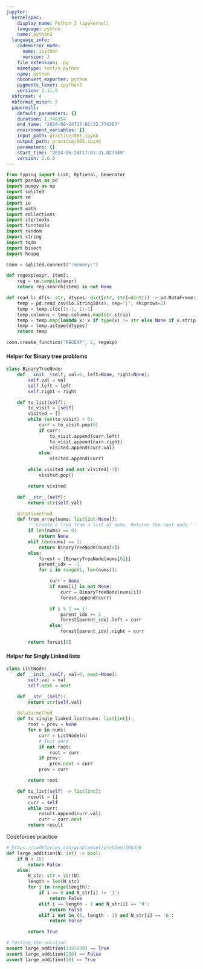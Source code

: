 ```yaml
---
jupyter:
  kernelspec:
    display_name: Python 3 (ipykernel)
    language: python
    name: python3
  language_info:
    codemirror_mode:
      name: ipython
      version: 3
    file_extension: .py
    mimetype: text/x-python
    name: python
    nbconvert_exporter: python
    pygments_lexer: ipython3
    version: 3.11.9
  nbformat: 4
  nbformat_minor: 5
  papermill:
    default_parameters: {}
    duration: 1.746354
    end_time: "2024-06-24T17:01:32.774303"
    environment_variables: {}
    input_path: practice/005.ipynb
    output_path: practice/005.ipynb
    parameters: {}
    start_time: "2024-06-24T17:01:31.027949"
    version: 2.6.0
---
```


<div id="fa51d761" class="cell code" execution_count="1"
execution="{&quot;iopub.execute_input&quot;:&quot;2024-06-24T17:01:32.187845Z&quot;,&quot;iopub.status.busy&quot;:&quot;2024-06-24T17:01:32.187545Z&quot;,&quot;iopub.status.idle&quot;:&quot;2024-06-24T17:01:32.521593Z&quot;,&quot;shell.execute_reply&quot;:&quot;2024-06-24T17:01:32.521114Z&quot;}"
papermill="{&quot;duration&quot;:0.338198,&quot;end_time&quot;:&quot;2024-06-24T17:01:32.522955&quot;,&quot;exception&quot;:false,&quot;start_time&quot;:&quot;2024-06-24T17:01:32.184757&quot;,&quot;status&quot;:&quot;completed&quot;}"
tags="[]">

``` python
from typing import List, Optional, Generator
import pandas as pd
import numpy as np
import sqlite3
import re
import io
import math
import collections
import itertools
import functools
import random
import string
import tqdm
import bisect
import heapq

conn = sqlite3.connect(":memory:")

def regexp(expr, item):
    reg = re.compile(expr)
    return reg.search(item) is not None

def read_lc_df(s: str, dtypes: dict[str, str]=dict()) -> pd.DataFrame:
    temp = pd.read_csv(io.StringIO(s), sep="|", skiprows=2)
    temp = temp.iloc[1:-1, 1:-1]
    temp.columns = temp.columns.map(str.strip)
    temp = temp.map(lambda x: x if type(x) != str else None if x.strip() == 'null' else x.strip())
    temp = temp.astype(dtypes)
    return temp

conn.create_function("REGEXP", 2, regexp)
```

</div>

<div id="db473660" class="cell markdown"
papermill="{&quot;duration&quot;:1.359e-3,&quot;end_time&quot;:&quot;2024-06-24T17:01:32.525833&quot;,&quot;exception&quot;:false,&quot;start_time&quot;:&quot;2024-06-24T17:01:32.524474&quot;,&quot;status&quot;:&quot;completed&quot;}"
tags="[]">

#### Helper for Binary tree problems

</div>

<div id="6e8896c0" class="cell code" execution_count="2"
execution="{&quot;iopub.execute_input&quot;:&quot;2024-06-24T17:01:32.528974Z&quot;,&quot;iopub.status.busy&quot;:&quot;2024-06-24T17:01:32.528748Z&quot;,&quot;iopub.status.idle&quot;:&quot;2024-06-24T17:01:32.535758Z&quot;,&quot;shell.execute_reply&quot;:&quot;2024-06-24T17:01:32.535282Z&quot;}"
lines_to_next_cell="1"
papermill="{&quot;duration&quot;:9.945e-3,&quot;end_time&quot;:&quot;2024-06-24T17:01:32.536858&quot;,&quot;exception&quot;:false,&quot;start_time&quot;:&quot;2024-06-24T17:01:32.526913&quot;,&quot;status&quot;:&quot;completed&quot;}"
tags="[]">

``` python
class BinaryTreeNode:
    def __init__(self, val=0, left=None, right=None):
        self.val = val
        self.left = left
        self.right = right

    def to_list(self):
        to_visit = [self]
        visited = []
        while len(to_visit) > 0:
            curr = to_visit.pop(0)
            if curr:
                to_visit.append(curr.left)
                to_visit.append(curr.right)
                visited.append(curr.val)
            else:
                visited.append(curr)

        while visited and not visited[-1]:
            visited.pop()

        return visited

    def __str__(self):
        return str(self.val)

    @staticmethod
    def from_array(nums: list[int|None]):
        '''Create a Tree from a list of nums. Returns the root node.'''
        if len(nums) == 0:
            return None
        elif len(nums) == 1:
            return BinaryTreeNode(nums[0])
        else:
            forest = [BinaryTreeNode(nums[0])]
            parent_idx = -1
            for i in range(1, len(nums)):

                curr = None
                if nums[i] is not None:
                    curr = BinaryTreeNode(nums[i])
                    forest.append(curr)

                if i % 2 == 1:
                    parent_idx += 1
                    forest[parent_idx].left = curr
                else:
                    forest[parent_idx].right = curr

        return forest[0]
```

</div>

<div id="de5b1765" class="cell markdown"
papermill="{&quot;duration&quot;:1.084e-3,&quot;end_time&quot;:&quot;2024-06-24T17:01:32.539053&quot;,&quot;exception&quot;:false,&quot;start_time&quot;:&quot;2024-06-24T17:01:32.537969&quot;,&quot;status&quot;:&quot;completed&quot;}"
tags="[]">

#### Helper for Singly Linked lists

</div>

<div id="e736c8a5" class="cell code" execution_count="3"
execution="{&quot;iopub.execute_input&quot;:&quot;2024-06-24T17:01:32.542050Z&quot;,&quot;iopub.status.busy&quot;:&quot;2024-06-24T17:01:32.541879Z&quot;,&quot;iopub.status.idle&quot;:&quot;2024-06-24T17:01:32.546276Z&quot;,&quot;shell.execute_reply&quot;:&quot;2024-06-24T17:01:32.545822Z&quot;}"
lines_to_next_cell="1"
papermill="{&quot;duration&quot;:7.086e-3,&quot;end_time&quot;:&quot;2024-06-24T17:01:32.547288&quot;,&quot;exception&quot;:false,&quot;start_time&quot;:&quot;2024-06-24T17:01:32.540202&quot;,&quot;status&quot;:&quot;completed&quot;}"
tags="[]">

``` python
class ListNode:
    def __init__(self, val=0, next=None):
        self.val = val
        self.next = next

    def __str__(self):
        return str(self.val)

    @staticmethod
    def to_singly_linked_list(nums: list[int]):
        root = prev = None
        for n in nums:
            curr = ListNode(n)
            # Init once
            if not root:
                root = curr
            if prev:
                prev.next = curr
            prev = curr

        return root

    def to_list(self) -> list[int]:
        result = []
        curr = self
        while curr:
            result.append(curr.val)
            curr = curr.next
        return result
```

</div>

<div id="cd635853" class="cell markdown"
papermill="{&quot;duration&quot;:1.131e-3,&quot;end_time&quot;:&quot;2024-06-24T17:01:32.549588&quot;,&quot;exception&quot;:false,&quot;start_time&quot;:&quot;2024-06-24T17:01:32.548457&quot;,&quot;status&quot;:&quot;completed&quot;}"
tags="[]">

Codeforces practice

</div>

<div id="df35356a" class="cell code" execution_count="4"
execution="{&quot;iopub.execute_input&quot;:&quot;2024-06-24T17:01:32.552614Z&quot;,&quot;iopub.status.busy&quot;:&quot;2024-06-24T17:01:32.552427Z&quot;,&quot;iopub.status.idle&quot;:&quot;2024-06-24T17:01:32.556743Z&quot;,&quot;shell.execute_reply&quot;:&quot;2024-06-24T17:01:32.556220Z&quot;}"
papermill="{&quot;duration&quot;:7.097e-3,&quot;end_time&quot;:&quot;2024-06-24T17:01:32.557774&quot;,&quot;exception&quot;:false,&quot;start_time&quot;:&quot;2024-06-24T17:01:32.550677&quot;,&quot;status&quot;:&quot;completed&quot;}"
tags="[]">

``` python
# https://codeforces.com/problemset/problem/1984/B
def large_addition(N: int) -> bool:
    if N < 10:
        return False
    else:
        N_str: str = str(N)
        length = len(N_str)
        for i in range(length):
            if i == 0 and N_str[i] != '1':
                return False
            elif i == length - 1 and N_str[i] == '9':
                return False
            elif i not in (0, length - 1) and N_str[i] == '0':
                return False

        return True

# Testing the solution
assert large_addition(1393938) == True
assert large_addition(200) == False
assert large_addition(10) == True
```

</div>
